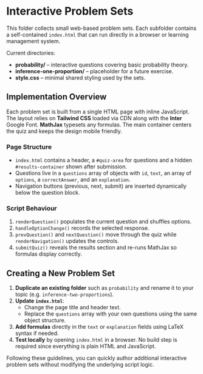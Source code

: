 # Interactive Problem Sets

This folder collects small web-based problem sets. Each subfolder contains a self-contained `index.html` that can run directly in a browser or learning management system.

Current directories:

- **probability/** – interactive questions covering basic probability theory.
- **inference-one-proportion/** – placeholder for a future exercise.
- **style.css** – minimal shared styling used by the sets.

## Implementation Overview

Each problem set is built from a single HTML page with inline JavaScript. The layout relies on **Tailwind CSS** loaded via CDN along with the **Inter** Google Font. **MathJax** typesets any formulas. The main container centers the quiz and keeps the design mobile friendly.

### Page Structure

- `index.html` contains a header, a `#quiz-area` for questions and a hidden `#results-container` shown after submission.
- Questions live in a `questions` array of objects with `id`, `text`, an array of `options`, a `correctAnswer`, and an `explanation`.
- Navigation buttons (previous, next, submit) are inserted dynamically below the question block.

### Script Behaviour

1. `renderQuestion()` populates the current question and shuffles options.
2. `handleOptionChange()` records the selected response.
3. `prevQuestion()` and `nextQuestion()` move through the quiz while `renderNavigation()` updates the controls.
4. `submitQuiz()` reveals the results section and re-runs MathJax so formulas display correctly.

## Creating a New Problem Set

1. **Duplicate an existing folder** such as `probability` and rename it to your topic (e.g. `inference-two-proportions`).
2. **Update `index.html`**:
   - Change the page title and header text.
   - Replace the `questions` array with your own questions using the same object structure.
3. **Add formulas** directly in the `text` or `explanation` fields using LaTeX syntax if needed.
4. **Test locally** by opening `index.html` in a browser. No build step is required since everything is plain HTML and JavaScript.

Following these guidelines, you can quickly author additional interactive problem sets without modifying the underlying script logic.
